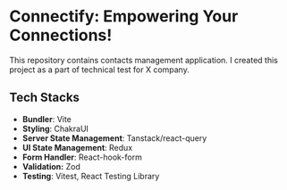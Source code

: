 # Connectify: Empowering Your Connections!

This repository contains contacts management application. I created this project as a part of technical test for X company.

## Tech Stacks

- **Bundler**: Vite
- **Styling**: ChakraUI
- **Server State Management**: Tanstack/react-query
- **UI State Management**: Redux
- **Form Handler**: React-hook-form
- **Validation:** Zod
- **Testing**: Vitest, React Testing Library

